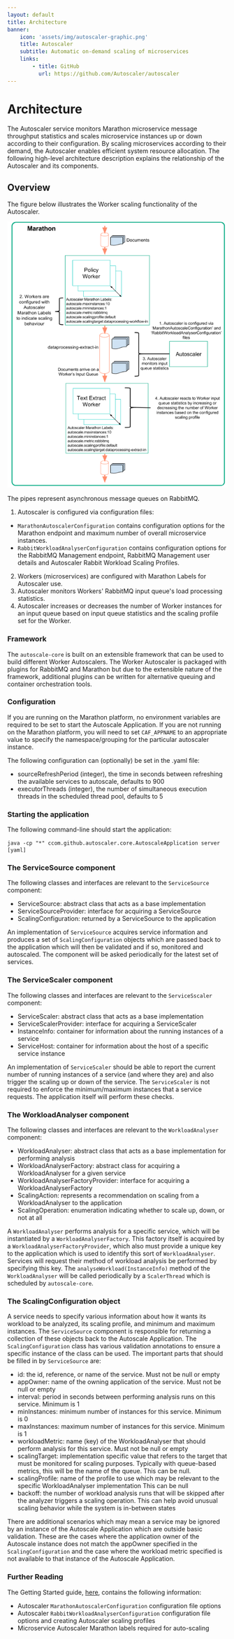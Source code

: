 ```yaml
---
layout: default
title: Architecture
banner: 
    icon: 'assets/img/autoscaler-graphic.png'
    title: Autoscaler
    subtitle: Automatic on-demand scaling of microservices
    links:
        - title: GitHub 
          url: https://github.com/Autoscaler/autoscaler 
---
```


# Architecture

The Autoscaler service monitors Marathon microservice message throughput statistics and scales microservice instances up or down according to their configuration. By scaling microservices according to their demand, the Autoscaler enables efficient system resource allocation. The following high-level architecture description explains the relationship of the Autoscaler and its components.

## Overview

The figure below illustrates the Worker scaling functionality of the Autoscaler.

![Architecture](images/AutoScalerArchitecture.png)

The pipes represent asynchronous message queues on RabbitMQ.

1. Autoscaler is configured via configuration files:
 - `MarathonAutoscalerConfiguration` contains configuration options for the Marathon endpoint and maximum number of overall microservice instances.
 - `RabbitWorkloadAnalyserConfiguration` contains configuration options for the RabbitMQ Management endpoint, RabbitMQ Management user details and Autoscaler Rabbit Workload Scaling Profiles.
2. Workers (microservices) are configured with Marathon Labels for Autoscaler use.
3. Autoscaler monitors Workers' RabbitMQ input queue's load processing statistics.
4. Autoscaler increases or decreases the number of Worker instances for an input queue based on input queue statistics and the scaling profile set for the Worker.

### Framework

The `autoscale-core` is built on an extensible framework that can be used to build different Worker Autoscalers.  The Worker Autoscaler is packaged with plugins for RabbitMQ and Marathon but due to the extensible nature of the framework, additional plugins can be written for alternative queuing and container orchestration tools.


### Configuration

If you are running on the Marathon platform, no environment variables are required to be set to start the Autoscale Application. If you are not running on the Marathon platform, you will need to set `CAF_APPNAME` to an appropriate value to specify the namespace/grouping for the particular autoscaler instance.  

The following configuration can (optionally) be set in the .yaml file:
* sourceRefreshPeriod (integer), the time in seconds between refreshing the available services to autoscale, defaults to 900
* executorThreads (integer), the number of simultaneous execution threads in the scheduled thread pool, defaults to 5

### Starting the application

The following command-line should start the application:
 
```
java -cp "*" ccom.github.autoscaler.core.AutoscaleApplication server [yaml]
```
 
### The ServiceSource component

The following classes and interfaces are relevant to the `ServiceSource` component:
 
* ServiceSource: abstract class that acts as a base implementation
* ServiceSourceProvider: interface for acquiring a ServiceSource
* ScalingConfiguration: returned by a ServiceSource to the application
    
An implementation of `ServiceSource` acquires service information and produces a set of `ScalingConfiguration` objects which are passed back to the application which will then be validated and if so, monitored and autoscaled. The component will be asked periodically for the latest set of services.

### The ServiceScaler component

The following classes and interfaces are relevant to the `ServiceSscaler` component:
 
* ServiceScaler: abstract class that acts as a base implementation
* ServiceScalerProvider: interface for acquiring a ServiceScaler
* InstanceInfo: container for information about the running instances of a service
* ServiceHost: container for information about the host of a specific service instance
    
An implementation of `ServiceScaler` should be able to report the current number of running instances of a service (and where they are) and also trigger the scaling up or down of the service. The `ServiceScaler` is not required to enforce the minimum/maximum instances that a service requests. The application itself will perform these checks.

### The WorkloadAnalyser component

The following classes and interfaces are relevant to the `WorkloadAnalyser` component:
 
* WorkloadAnalyser: abstract class that acts as a base implementation for performing analysis
* WorkloadAnalyserFactory: abstract class for acquiring a WorkloadAnalyser for a given service
* WorkloadAnalyserFactoryProvider: interface for acquiring a WorkloadAnalyserFactory
* ScalingAction: represents a recommendation on scaling from a WorkloadAnalyser to the application
* ScalingOperation: enumeration indicating whether to scale up, down, or not at all
    
A `WorkloadAnalyser` performs analysis for a specific service, which will be instantiated by a `WorkloadAnalyserFactory`. This factory itself is acquired by a `WorkloadAnalyserFactoryProvider`, which also must provide a unique key to the application which is used to identify this sort of `WorkloadAnalyser`. Services will request their method of workload analysis be performed by specifying this key. The `analyseWorkload(InstanceInfo)` method of the `WorkloadAnalyser` will be called periodically by a `ScalerThread` which is scheduled by `autoscale-core`.

### The ScalingConfiguration object

A service needs to specify various information about how it wants its workload to be analyzed, its scaling profile, and minimum and maximum instances. The `ServiceSource` component is responsible for returning a collection of these objects back to the Autoscale Application. The `ScalingConfiguration` class has various validation annotations to ensure a specific instance of the class can be used. The important parts that should be filled in by `ServiceSource` are:
 
* id: the id, reference, or name of the service. Must not be null or empty
* appOwner: name of the owning application of the service. Must not be null or empty
* interval: period in seconds between performing analysis runs on this service. Minimum is 1
* minInstances: minimum number of instances for this service. Minimum is 0
* maxInstances: maximum number of instances for this service. Minimum is 1
* workloadMetric: name (key) of the WorkloadAnalyser that should perform analysis for this service. Must not be null or empty
* scalingTarget: implementation specific value that refers to the target that must be monitored for scaling purposes. Typically with queue-based metrics, this will be the name of the queue. This can be null.
* scalingProfile: name of the profile to use which may be relevant to the specific WorkloadAnalyser implementation This can be null
* backoff: the number of workload analysis runs that will be skipped after the analyzer triggers a scaling operation. This can help avoid unusual scaling behavior while the system is in-between states
    
There are additional scenarios which may mean a service may be ignored by an instance of the Autoscale Application which are outside basic validation. These are the cases where the application owner of the Autoscale instance does not match the appOwner specified in the `ScalingConfiguration` and the case where the workload metric specified is not available to that instance of the Autoscale Application.

### Further Reading

The Getting Started guide, [here](Getting-Started), contains the following information:

- Autoscaler `MarathonAutoscalerConfiguration` configuration file options
- Autoscaler `RabbitWorkloadAnalyserConfiguration` configuration file options and creating Autoscaler scaling profiles
- Microservice Autoscaler Marathon labels required for auto-scaling
